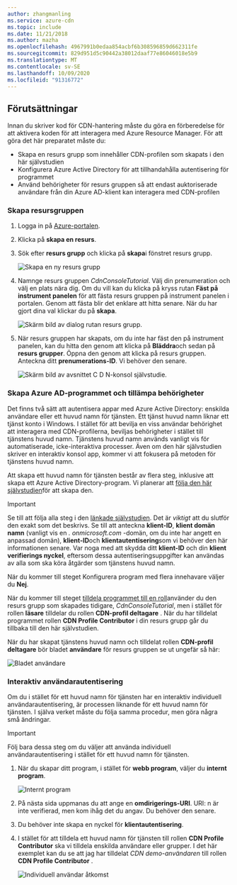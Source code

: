 ```yaml
---
author: zhangmanling
ms.service: azure-cdn
ms.topic: include
ms.date: 11/21/2018
ms.author: mazha
ms.openlocfilehash: 4967991b0edaa854acbf6b308596859d662311fe
ms.sourcegitcommit: 829d951d5c90442a38012daaf77e86046018e5b9
ms.translationtype: MT
ms.contentlocale: sv-SE
ms.lasthandoff: 10/09/2020
ms.locfileid: "91316772"
---
```

## <a name="prerequisites"></a>Förutsättningar
Innan du skriver kod för CDN-hantering måste du göra en förberedelse för att aktivera koden för att interagera med Azure Resource Manager. För att göra det här preparatet måste du:

* Skapa en resurs grupp som innehåller CDN-profilen som skapats i den här självstudien
* Konfigurera Azure Active Directory för att tillhandahålla autentisering för programmet
* Använd behörigheter för resurs gruppen så att endast auktoriserade användare från din Azure AD-klient kan interagera med CDN-profilen

### <a name="creating-the-resource-group"></a>Skapa resursgruppen
1. Logga in på [Azure-portalen](https://portal.azure.com).
2. Klicka på **skapa en resurs**.
3. Sök efter **resurs grupp** och klicka på **skapa**i fönstret resurs grupp.

    ![Skapa en ny resurs grupp](./media/cdn-app-dev-prep/cdn-new-rg-1-include.png)
3. Namnge resurs gruppen *CdnConsoleTutorial*.  Välj din prenumeration och välj en plats nära dig.  Om du vill kan du klicka på kryss rutan **Fäst på instrument panelen** för att fästa resurs gruppen på instrument panelen i portalen.  Genom att fästa blir det enklare att hitta senare.  När du har gjort dina val klickar du på **skapa**.

    ![Skärm bild av dialog rutan resurs grupp.](./media/cdn-app-dev-prep/cdn-new-rg-2-include.png)
4. När resurs gruppen har skapats, om du inte har fäst den på instrument panelen, kan du hitta den genom att klicka på **Bläddra**och sedan på **resurs grupper**.  Öppna den genom att klicka på resurs gruppen.  Anteckna ditt **prenumerations-ID**. Vi behöver den senare.

    ![Skärm bild av avsnittet C D N-konsol självstudie.](./media/cdn-app-dev-prep/cdn-subscription-id-include.png)

### <a name="creating-the-azure-ad-application-and-applying-permissions"></a>Skapa Azure AD-programmet och tillämpa behörigheter
Det finns två sätt att autentisera appar med Azure Active Directory: enskilda användare eller ett huvud namn för tjänsten. Ett tjänst huvud namn liknar ett tjänst konto i Windows.  I stället för att bevilja en viss användar behörighet att interagera med CDN-profilerna, beviljas behörigheter i stället till tjänstens huvud namn.  Tjänstens huvud namn används vanligt vis för automatiserade, icke-interaktiva processer.  Även om den här självstudien skriver en interaktiv konsol app, kommer vi att fokusera på metoden för tjänstens huvud namn.

Att skapa ett huvud namn för tjänsten består av flera steg, inklusive att skapa ett Azure Active Directory-program.  Vi planerar att [följa den här självstudien](../articles/active-directory/develop/howto-create-service-principal-portal.md)för att skapa den.

> [!IMPORTANT]
> Se till att följa alla steg i den [länkade självstudien](../articles/active-directory/develop/howto-create-service-principal-portal.md).  Det är *viktigt* att du slutför den exakt som det beskrivs.  Se till att anteckna **klient-ID**, **klient domän namn** (vanligt vis en *. onmicrosoft.com* -domän, om du inte har angett en anpassad domän), **klient-ID**och **klientautentisering**som vi behöver den här informationen senare.  Var noga med att skydda ditt **klient-ID** och din **klient verifierings nyckel**, eftersom dessa autentiseringsuppgifter kan användas av alla som ska köra åtgärder som tjänstens huvud namn.
>
> När du kommer till steget Konfigurera program med flera innehavare väljer du **Nej**.
>
> När du kommer till steget [tilldela programmet till en roll](../articles/active-directory/develop/howto-create-service-principal-portal.md#assign-a-role-to-the-application)använder du den resurs grupp som skapades tidigare,  *CdnConsoleTutorial*, men i stället för rollen **läsare** tilldelar du rollen **CDN-profil deltagare** .  När du har tilldelat programmet rollen **CDN Profile Contributor** i din resurs grupp går du tillbaka till den här självstudien. 
>
>

När du har skapat tjänstens huvud namn och tilldelat rollen **CDN-profil deltagare** bör bladet **användare** för resurs gruppen se ut ungefär så här:

![Bladet användare](./media/cdn-app-dev-prep/cdn-service-principal-include.png)

### <a name="interactive-user-authentication"></a>Interaktiv användarautentisering
Om du i stället för ett huvud namn för tjänsten har en interaktiv individuell användarautentisering, är processen liknande för ett huvud namn för tjänsten.  I själva verket måste du följa samma procedur, men göra några små ändringar.

> [!IMPORTANT]
> Följ bara dessa steg om du väljer att använda individuell användarautentisering i stället för ett huvud namn för tjänsten.
>
>

1. När du skapar ditt program, i stället för **webb program**, väljer du **internt program**.

    ![Internt program](./media/cdn-app-dev-prep/cdn-native-application-include.png)
2. På nästa sida uppmanas du att ange en **omdirigerings-URI**.  URI: n är inte verifierad, men kom ihåg det du angav. Du behöver den senare.
3. Du behöver inte skapa en nyckel för **klientautentisering**.
4. I stället för att tilldela ett huvud namn för tjänsten till rollen **CDN Profile Contributor** ska vi tilldela enskilda användare eller grupper.  I det här exemplet kan du se att jag har tilldelat  *CDN demo-användaren* till rollen **CDN Profile Contributor** .  

    ![Individuell användar åtkomst](./media/cdn-app-dev-prep/cdn-aad-user-include.png)
